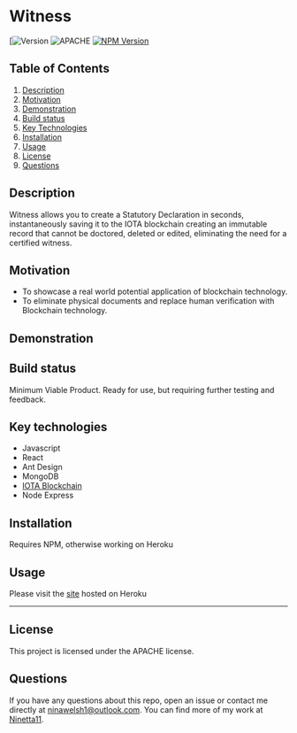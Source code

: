 # Witness
[![Version](https://badge.fury.io/docker/v/1/0/0)
![APACHE](https://img.shields.io/badge/license-APACHE-green)
 [![NPM Version](https://img.shields.io/npm/v/npm.svg?style=flat)]()

  ## Table of Contents
  1. [Description](#description)
  2. [Motivation](#motivation)
  3. [Demonstration](#demonstration)
  4. [Build status](#build&status)
  5. [Key Technologies](#key&technologies)
  6. [Installation](#installation)
  5. [Usage](#usage)
  6. [License](#license)
  7. [Questions](#questions)
  
  ## Description
Witness allows you to create a Statutory Declaration in seconds, instantaneously saving it to the IOTA blockchain creating an immutable record that cannot be doctored, deleted or edited, eliminating the need for a certified witness.
## Motivation
* To showcase a real world potential application of blockchain technology. 
* To eliminate physical documents and replace human verification with Blockchain technology.
## Demonstration

## Build status
Minimum Viable Product. Ready for use, but requiring further testing and feedback.
## Key technologies
* Javascript
* React
* Ant Design
* MongoDB
* [IOTA Blockchain](https://iota.org)
* Node Express

## Installation
Requires NPM, otherwise working on Heroku

## Usage
Please visit the <a href="https://project3-witness.herokuapp.com/">site</a> hosted on Heroku<hr>

  ## License 
  This project is licensed under the APACHE license.

  ## Questions
  If you have any questions about this repo, open an issue or contact me directly at [ninawelsh1@outlook.com](mailto:ninawelsh1@outlook.com). You can find more of my work at [Ninetta11](https://www.github.com/Ninetta11).
